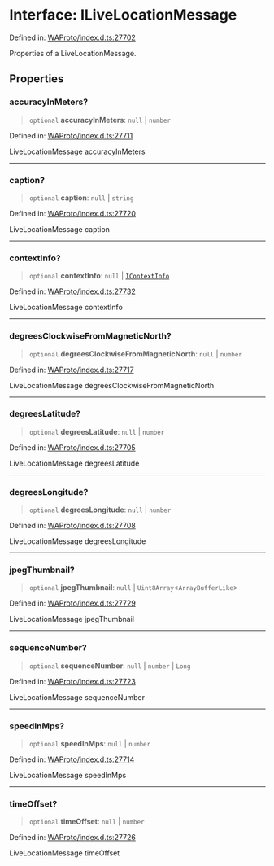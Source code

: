 # Interface: ILiveLocationMessage

Defined in: [WAProto/index.d.ts:27702](https://github.com/Fokusdotid/bail/blob/fcd0cec6f26de1fb545eb2e03fa5c63fbad99d3d/WAProto/index.d.ts#L27702)

Properties of a LiveLocationMessage.

## Properties

### accuracyInMeters?

> `optional` **accuracyInMeters**: `null` \| `number`

Defined in: [WAProto/index.d.ts:27711](https://github.com/Fokusdotid/bail/blob/fcd0cec6f26de1fb545eb2e03fa5c63fbad99d3d/WAProto/index.d.ts#L27711)

LiveLocationMessage accuracyInMeters

***

### caption?

> `optional` **caption**: `null` \| `string`

Defined in: [WAProto/index.d.ts:27720](https://github.com/Fokusdotid/bail/blob/fcd0cec6f26de1fb545eb2e03fa5c63fbad99d3d/WAProto/index.d.ts#L27720)

LiveLocationMessage caption

***

### contextInfo?

> `optional` **contextInfo**: `null` \| [`IContextInfo`](../../../interfaces/IContextInfo.md)

Defined in: [WAProto/index.d.ts:27732](https://github.com/Fokusdotid/bail/blob/fcd0cec6f26de1fb545eb2e03fa5c63fbad99d3d/WAProto/index.d.ts#L27732)

LiveLocationMessage contextInfo

***

### degreesClockwiseFromMagneticNorth?

> `optional` **degreesClockwiseFromMagneticNorth**: `null` \| `number`

Defined in: [WAProto/index.d.ts:27717](https://github.com/Fokusdotid/bail/blob/fcd0cec6f26de1fb545eb2e03fa5c63fbad99d3d/WAProto/index.d.ts#L27717)

LiveLocationMessage degreesClockwiseFromMagneticNorth

***

### degreesLatitude?

> `optional` **degreesLatitude**: `null` \| `number`

Defined in: [WAProto/index.d.ts:27705](https://github.com/Fokusdotid/bail/blob/fcd0cec6f26de1fb545eb2e03fa5c63fbad99d3d/WAProto/index.d.ts#L27705)

LiveLocationMessage degreesLatitude

***

### degreesLongitude?

> `optional` **degreesLongitude**: `null` \| `number`

Defined in: [WAProto/index.d.ts:27708](https://github.com/Fokusdotid/bail/blob/fcd0cec6f26de1fb545eb2e03fa5c63fbad99d3d/WAProto/index.d.ts#L27708)

LiveLocationMessage degreesLongitude

***

### jpegThumbnail?

> `optional` **jpegThumbnail**: `null` \| `Uint8Array`\<`ArrayBufferLike`\>

Defined in: [WAProto/index.d.ts:27729](https://github.com/Fokusdotid/bail/blob/fcd0cec6f26de1fb545eb2e03fa5c63fbad99d3d/WAProto/index.d.ts#L27729)

LiveLocationMessage jpegThumbnail

***

### sequenceNumber?

> `optional` **sequenceNumber**: `null` \| `number` \| `Long`

Defined in: [WAProto/index.d.ts:27723](https://github.com/Fokusdotid/bail/blob/fcd0cec6f26de1fb545eb2e03fa5c63fbad99d3d/WAProto/index.d.ts#L27723)

LiveLocationMessage sequenceNumber

***

### speedInMps?

> `optional` **speedInMps**: `null` \| `number`

Defined in: [WAProto/index.d.ts:27714](https://github.com/Fokusdotid/bail/blob/fcd0cec6f26de1fb545eb2e03fa5c63fbad99d3d/WAProto/index.d.ts#L27714)

LiveLocationMessage speedInMps

***

### timeOffset?

> `optional` **timeOffset**: `null` \| `number`

Defined in: [WAProto/index.d.ts:27726](https://github.com/Fokusdotid/bail/blob/fcd0cec6f26de1fb545eb2e03fa5c63fbad99d3d/WAProto/index.d.ts#L27726)

LiveLocationMessage timeOffset
